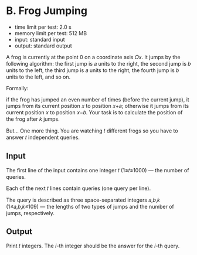 # B. Frog Jumping
- time limit per test: 2.0 s
- memory limit per test: 512 MB
- input: standard input
- output: standard output

A frog is currently at the point 0 on a coordinate axis 𝑂𝑥. It jumps by the following algorithm: the first jump is 𝑎 units to the right, the second jump is 𝑏 units to the left, the third jump is 𝑎 units to the right, the fourth jump is 𝑏 units to the left, and so on.

Formally:

if the frog has jumped an even number of times (before the current jump), it jumps from its current position 𝑥 to position 𝑥+𝑎;
otherwise it jumps from its current position 𝑥 to position 𝑥−𝑏.
Your task is to calculate the position of the frog after 𝑘 jumps.

But... One more thing. You are watching 𝑡 different frogs so you have to answer 𝑡 independent queries.

## Input
The first line of the input contains one integer 𝑡 (1≤𝑡≤1000) — the number of queries.

Each of the next 𝑡 lines contain queries (one query per line).

The query is described as three space-separated integers 𝑎,𝑏,𝑘 (1≤𝑎,𝑏,𝑘≤109) — the lengths of two types of jumps and the number of jumps, respectively.

## Output
Print 𝑡 integers. The 𝑖-th integer should be the answer for the 𝑖-th query.